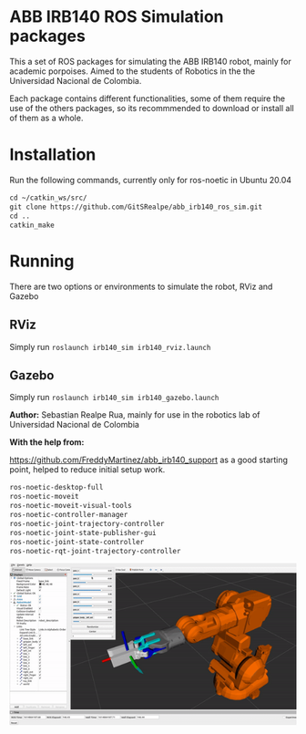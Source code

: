 # ABB IRB140 ROS Simulation packages
This a set of ROS packages for simulating the ABB IRB140 robot, mainly for academic porpoises. Aimed to the students of Robotics in the the Universidad Nacional de Colombia.

Each package contains different functionalities, some of them require the use of the others packages, so its recommmended to download or install all of them as a whole.

# Installation
Run the following commands, currently only for ros-noetic in Ubuntu 20.04

```
cd ~/catkin_ws/src/
git clone https://github.com/GitSRealpe/abb_irb140_ros_sim.git
cd ..
catkin_make
```

# Running
There are two options or environments to simulate the robot, RViz and Gazebo
## RViz
Simply run `roslaunch irb140_sim irb140_rviz.launch`
## Gazebo
Simply run `roslaunch irb140_sim irb140_gazebo.launch`

**Author:** Sebastian Realpe Rua, mainly for use in the robotics lab of Universidad Nacional de Colombia

**With the help from:**

https://github.com/FreddyMartinez/abb_irb140_support as a good starting point, helped to reduce initial setup work.

```
ros-noetic-desktop-full
ros-noetic-moveit
ros-noetic-moveit-visual-tools
ros-noetic-controller-manager
ros-noetic-joint-trajectory-controller
ros-noetic-joint-state-publisher-gui
ros-noetic-joint-state-controller
ros-noetic-rqt-joint-trajectory-controller
```
![](images/rviz.gif)
